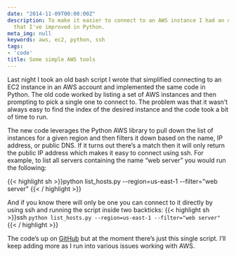```yaml
---
date: "2014-11-09T00:00:00Z"
description: To make it easier to connect to an AWS instance I had an old bash script
  that I've improved in Python.
meta_img: null
keywords: aws, ec2, python, ssh
tags:
- 'code'
title: Some simple AWS tools
---
```


Last night I took an old bash script I wrote that simplified connecting to an EC2 instance in an AWS account and implemented the same code in Python. The old code worked by listing a set of AWS instances and then prompting to pick a single one to connect to. The problem was that it wasn’t always easy to find the index of the desired instance and the code took a bit of time to run.

The new code leverages the Python AWS library to pull down the list of instances for a given region and then filters it down based on the name, IP address, or public DNS. If it turns out there’s a match then it will only return the public IP address which makes it easy to connect using ssh. For example, to list all servers containing the name “web server” you would run the following:

{{< highlight sh >}}python list_hosts.py --region=us-east-1 --filter="web server"
{{< / highlight >}}

And if you know there will only be one you can connect to it directly by using ssh and running the script inside two backticks:
{{< highlight sh >}}ssh `python list_hosts.py --region=us-east-1 --filter="web server"`
{{< / highlight >}}

The code’s up on <a href="https://github.com/dangoldin/aws-tools" target="_blank">GitHub</a> but at the moment there’s just this single script. I’ll keep adding more as I run into various issues working with AWS.
